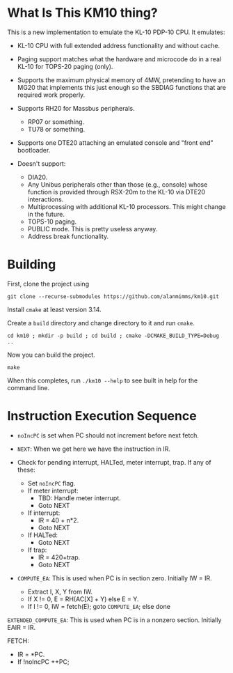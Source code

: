 # What Is This KM10 thing?

This is a new implementation to emulate the KL-10 PDP-10 CPU. It
emulates:

* KL-10 CPU with full extended address functionality and without
  cache.

* Paging support matches what the hardware and microcode do in a real
  KL-10 for TOPS-20 paging (only).
  
* Supports the maximum physical memory of 4MW, pretending to have an
  MG20 that implements this just enough so the SBDIAG functions that
  are required work properly.

* Supports RH20 for Massbus peripherals.
  * RP07 or something.
  * TU78 or something.

* Supports one DTE20 attaching an emulated console and "front end"
  bootloader.
  
* Doesn't support:
  * DIA20.
  * Any Unibus peripherals other than those (e.g., console) whose
    function is provided through RSX-20m to the KL-10 via DTE20
    interactions.
  * Multiprocessing with additional KL-10 processors. This might
    change in the future.
  * TOPS-10 paging.
  * PUBLIC mode. This is pretty useless anyway.
  * Address break functionality.


# Building

First, clone the project using
```
git clone --recurse-submodules https://github.com/alanmimms/km10.git
```

Install `cmake` at least version 3.14.

Create a `build` directory and change directory to it and run `cmake`.
```
cd km10 ; mkdir -p build ; cd build ; cmake -DCMAKE_BUILD_TYPE=Debug ..
```

Now you can build the project.
```
make
```

When this completes, run `./km10 --help` to see built in help for the
command line.


# Instruction Execution Sequence

* `noIncPC` is set when PC should not increment before next fetch.


* `NEXT`:
When we get here we have the instruction in IR.

* Check for pending interrupt, HALTed, meter interrupt, trap. If any of these:
  * Set `noIncPC` flag.
  * If meter interrupt:
	* TBD: Handle meter interrupt.
	* Goto NEXT
  * If interrupt:
	* IR = 40 + n*2.
	* Goto NEXT
  * If HALTed:
	* Goto NEXT
  * If trap:
	* IR = 420+trap.
	* Goto NEXT


* `COMPUTE_EA`:
This is used when PC is in section zero.
Initially IW = IR.

  * Extract I, X, Y from IW.
  * If X != 0, E = RH(AC[X] + Y) else E = Y.
  * If I != 0, IW = fetch(E); goto `COMPUTE_EA`; else done


`EXTENDED_COMPUTE_EA`:
This is used when PC is in a nonzero section.
Initially EAIR = IR.




FETCH:
* IR = *PC.
* If !noIncPC ++PC;

